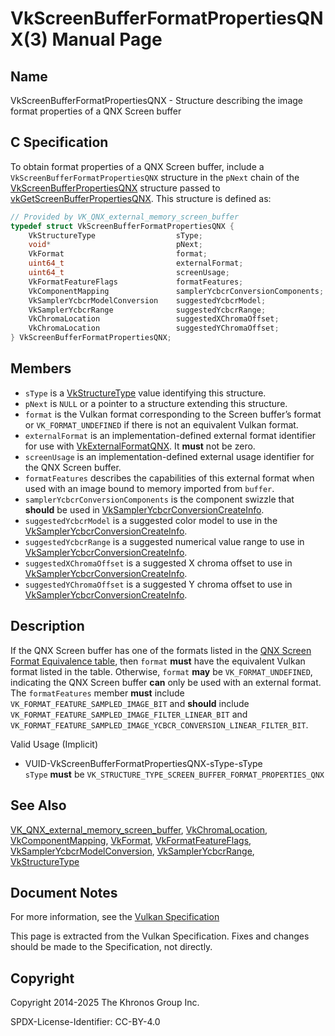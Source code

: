# VkScreenBufferFormatPropertiesQNX(3) Manual Page

## Name

VkScreenBufferFormatPropertiesQNX - Structure describing the image format properties of a QNX Screen buffer



## [](#_c_specification)C Specification

To obtain format properties of a QNX Screen buffer, include a `VkScreenBufferFormatPropertiesQNX` structure in the `pNext` chain of the [VkScreenBufferPropertiesQNX](https://registry.khronos.org/vulkan/specs/latest/man/html/VkScreenBufferPropertiesQNX.html) structure passed to [vkGetScreenBufferPropertiesQNX](https://registry.khronos.org/vulkan/specs/latest/man/html/vkGetScreenBufferPropertiesQNX.html). This structure is defined as:

```c++
// Provided by VK_QNX_external_memory_screen_buffer
typedef struct VkScreenBufferFormatPropertiesQNX {
    VkStructureType                  sType;
    void*                            pNext;
    VkFormat                         format;
    uint64_t                         externalFormat;
    uint64_t                         screenUsage;
    VkFormatFeatureFlags             formatFeatures;
    VkComponentMapping               samplerYcbcrConversionComponents;
    VkSamplerYcbcrModelConversion    suggestedYcbcrModel;
    VkSamplerYcbcrRange              suggestedYcbcrRange;
    VkChromaLocation                 suggestedXChromaOffset;
    VkChromaLocation                 suggestedYChromaOffset;
} VkScreenBufferFormatPropertiesQNX;
```

## [](#_members)Members

- `sType` is a [VkStructureType](https://registry.khronos.org/vulkan/specs/latest/man/html/VkStructureType.html) value identifying this structure.
- `pNext` is `NULL` or a pointer to a structure extending this structure.
- `format` is the Vulkan format corresponding to the Screen buffer’s format or `VK_FORMAT_UNDEFINED` if there is not an equivalent Vulkan format.
- `externalFormat` is an implementation-defined external format identifier for use with [VkExternalFormatQNX](https://registry.khronos.org/vulkan/specs/latest/man/html/VkExternalFormatQNX.html). It **must** not be zero.
- `screenUsage` is an implementation-defined external usage identifier for the QNX Screen buffer.
- `formatFeatures` describes the capabilities of this external format when used with an image bound to memory imported from `buffer`.
- `samplerYcbcrConversionComponents` is the component swizzle that **should** be used in [VkSamplerYcbcrConversionCreateInfo](https://registry.khronos.org/vulkan/specs/latest/man/html/VkSamplerYcbcrConversionCreateInfo.html).
- `suggestedYcbcrModel` is a suggested color model to use in the [VkSamplerYcbcrConversionCreateInfo](https://registry.khronos.org/vulkan/specs/latest/man/html/VkSamplerYcbcrConversionCreateInfo.html).
- `suggestedYcbcrRange` is a suggested numerical value range to use in [VkSamplerYcbcrConversionCreateInfo](https://registry.khronos.org/vulkan/specs/latest/man/html/VkSamplerYcbcrConversionCreateInfo.html).
- `suggestedXChromaOffset` is a suggested X chroma offset to use in [VkSamplerYcbcrConversionCreateInfo](https://registry.khronos.org/vulkan/specs/latest/man/html/VkSamplerYcbcrConversionCreateInfo.html).
- `suggestedYChromaOffset` is a suggested Y chroma offset to use in [VkSamplerYcbcrConversionCreateInfo](https://registry.khronos.org/vulkan/specs/latest/man/html/VkSamplerYcbcrConversionCreateInfo.html).

## [](#_description)Description

If the QNX Screen buffer has one of the formats listed in the [QNX Screen Format Equivalence table](https://registry.khronos.org/vulkan/specs/latest/html/vkspec.html#memory-external-qnx-screen-buffer-formats), then `format` **must** have the equivalent Vulkan format listed in the table. Otherwise, `format` **may** be `VK_FORMAT_UNDEFINED`, indicating the QNX Screen buffer **can** only be used with an external format. The `formatFeatures` member **must** include `VK_FORMAT_FEATURE_SAMPLED_IMAGE_BIT` and **should** include `VK_FORMAT_FEATURE_SAMPLED_IMAGE_FILTER_LINEAR_BIT` and `VK_FORMAT_FEATURE_SAMPLED_IMAGE_YCBCR_CONVERSION_LINEAR_FILTER_BIT`.

Valid Usage (Implicit)

- [](#VUID-VkScreenBufferFormatPropertiesQNX-sType-sType)VUID-VkScreenBufferFormatPropertiesQNX-sType-sType  
  `sType` **must** be `VK_STRUCTURE_TYPE_SCREEN_BUFFER_FORMAT_PROPERTIES_QNX`

## [](#_see_also)See Also

[VK\_QNX\_external\_memory\_screen\_buffer](https://registry.khronos.org/vulkan/specs/latest/man/html/VK_QNX_external_memory_screen_buffer.html), [VkChromaLocation](https://registry.khronos.org/vulkan/specs/latest/man/html/VkChromaLocation.html), [VkComponentMapping](https://registry.khronos.org/vulkan/specs/latest/man/html/VkComponentMapping.html), [VkFormat](https://registry.khronos.org/vulkan/specs/latest/man/html/VkFormat.html), [VkFormatFeatureFlags](https://registry.khronos.org/vulkan/specs/latest/man/html/VkFormatFeatureFlags.html), [VkSamplerYcbcrModelConversion](https://registry.khronos.org/vulkan/specs/latest/man/html/VkSamplerYcbcrModelConversion.html), [VkSamplerYcbcrRange](https://registry.khronos.org/vulkan/specs/latest/man/html/VkSamplerYcbcrRange.html), [VkStructureType](https://registry.khronos.org/vulkan/specs/latest/man/html/VkStructureType.html)

## [](#_document_notes)Document Notes

For more information, see the [Vulkan Specification](https://registry.khronos.org/vulkan/specs/latest/html/vkspec.html#VkScreenBufferFormatPropertiesQNX)

This page is extracted from the Vulkan Specification. Fixes and changes should be made to the Specification, not directly.

## [](#_copyright)Copyright

Copyright 2014-2025 The Khronos Group Inc.

SPDX-License-Identifier: CC-BY-4.0